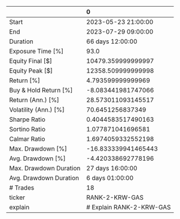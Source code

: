 |                        | 0                        |
|:-----------------------|:-------------------------|
| Start                  | 2023-05-23 21:00:00      |
| End                    | 2023-07-29 09:00:00      |
| Duration               | 66 days 12:00:00         |
| Exposure Time [%]      | 93.0                     |
| Equity Final [$]       | 10479.359999999997       |
| Equity Peak [$]        | 12358.509999999998       |
| Return [%]             | 4.793599999999969        |
| Buy & Hold Return [%]  | -8.083441981747066       |
| Return (Ann.) [%]      | 28.573011093145517       |
| Volatility (Ann.) [%]  | 70.6451256837349         |
| Sharpe Ratio           | 0.4044583517490163       |
| Sortino Ratio          | 1.077871041696581        |
| Calmar Ratio           | 1.6974059332552198       |
| Max. Drawdown [%]      | -16.833339941465443      |
| Avg. Drawdown [%]      | -4.420338692778196       |
| Max. Drawdown Duration | 27 days 16:00:00         |
| Avg. Drawdown Duration | 6 days 01:00:00          |
| # Trades               | 18                       |
| ticker                 | RANK-2-KRW-GAS           |
| explain                | # Explain RANK-2-KRW-GAS |
